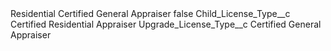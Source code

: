 <?xml version="1.0" encoding="UTF-8"?>
<CustomMetadata xmlns="http://soap.sforce.com/2006/04/metadata" xmlns:xsi="http://www.w3.org/2001/XMLSchema-instance" xmlns:xsd="http://www.w3.org/2001/XMLSchema">
    <label>Residential Certified General Appraiser</label>
    <protected>false</protected>
    <values>
        <field>Child_License_Type__c</field>
        <value xsi:type="xsd:string">Certified Residential Appraiser</value>
    </values>
    <values>
        <field>Upgrade_License_Type__c</field>
        <value xsi:type="xsd:string">Certified General Appraiser</value>
    </values>
</CustomMetadata>
